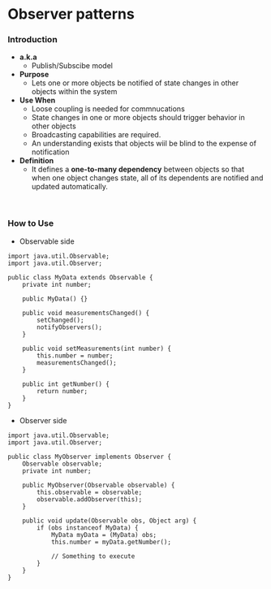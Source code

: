 # Observer patterns

### Introduction
- **a.k.a**
  - Publish/Subscibe model
- **Purpose**
  - Lets one or more objects be notified of state changes in other objects within the system
- **Use When**
  - Loose coupling is needed for commnucations
  - State changes in one or more objects should trigger behavior in other objects
  - Broadcasting capabilities are required.
  - An understanding exists that objects wiil be blind to the expense of notification
- **Definition**
  - It defines a **one-to-many dependency** between objects so that when one object changes state, all of its dependents are notified and updated automatically.

<br>

### How to Use
- Observable side
```
import java.util.Observable;
import java.util.Observer;

public class MyData extends Observable {
    private int number;

    public MyData() {}

    public void measurementsChanged() {
        setChanged();
        notifyObservers();
    }

    public void setMeasurements(int number) {
        this.number = number;
        measurementsChanged();
    }

    public int getNumber() {
        return number;
    }
}
```
- Observer side
```
import java.util.Observable;
import java.util.Observer;

public class MyObserver implements Observer {
    Observable observable;
    private int number;

    public MyObserver(Observable observable) {
        this.observable = observable;
        observable.addObserver(this);
    }

    public void update(Observable obs, Object arg) {
        if (obs instanceof MyData) {
            MyData myData = (MyData) obs;
            this.number = myData.getNumber();

            // Something to execute
        }
    }
}
```
